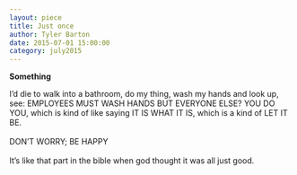 ```yaml
---
layout: piece
title: Just once
author: Tyler Barton
date: 2015-07-01 15:00:00
category: july2015
---
```

<p><b>Something</b></p>
<p>I’d die to walk into a bathroom, do my thing, wash my hands and look up, see: EMPLOYEES MUST WASH HANDS BUT EVERYONE ELSE? YOU DO YOU, which is kind of like saying IT IS WHAT IT IS, which is a kind of LET IT BE.</br>
</br>
DON’T WORRY; BE HAPPY</br>
</br>
It’s like that part in the bible when god thought it was all just good.</p></br>